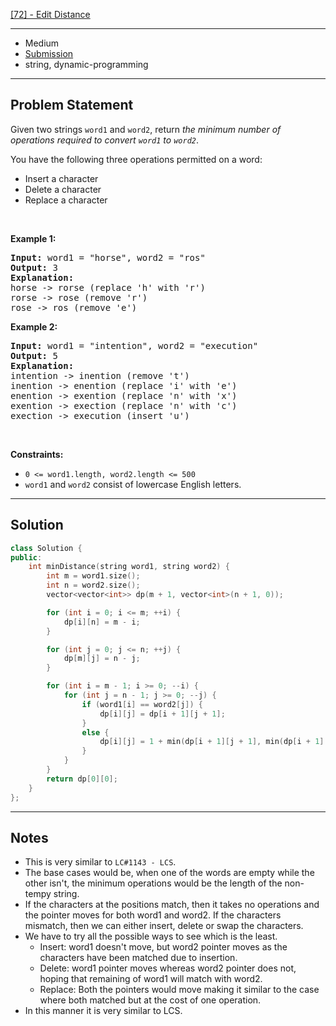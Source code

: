 [[72] - Edit Distance](https://leetcode.com/problems/edit-distance)

---

- Medium
- [Submission](https://leetcode.com/problems/edit-distance/submissions/1042802177/)
- string, dynamic-programming

---

## Problem Statement

<p>Given two strings <code>word1</code> and <code>word2</code>, return <em>the minimum number of operations required to convert <code>word1</code> to <code>word2</code></em>.</p>

<p>You have the following three operations permitted on a word:</p>

<ul>
	<li>Insert a character</li>
	<li>Delete a character</li>
	<li>Replace a character</li>
</ul>

<p>&nbsp;</p>
<p><strong class="example">Example 1:</strong></p>

<pre>
<strong>Input:</strong> word1 = &quot;horse&quot;, word2 = &quot;ros&quot;
<strong>Output:</strong> 3
<strong>Explanation:</strong> 
horse -&gt; rorse (replace &#39;h&#39; with &#39;r&#39;)
rorse -&gt; rose (remove &#39;r&#39;)
rose -&gt; ros (remove &#39;e&#39;)
</pre>

<p><strong class="example">Example 2:</strong></p>

<pre>
<strong>Input:</strong> word1 = &quot;intention&quot;, word2 = &quot;execution&quot;
<strong>Output:</strong> 5
<strong>Explanation:</strong> 
intention -&gt; inention (remove &#39;t&#39;)
inention -&gt; enention (replace &#39;i&#39; with &#39;e&#39;)
enention -&gt; exention (replace &#39;n&#39; with &#39;x&#39;)
exention -&gt; exection (replace &#39;n&#39; with &#39;c&#39;)
exection -&gt; execution (insert &#39;u&#39;)
</pre>

<p>&nbsp;</p>
<p><strong>Constraints:</strong></p>

<ul>
	<li><code>0 &lt;= word1.length, word2.length &lt;= 500</code></li>
	<li><code>word1</code> and <code>word2</code> consist of lowercase English letters.</li>
</ul>


---

## Solution

```cpp
class Solution {
public:
    int minDistance(string word1, string word2) {
        int m = word1.size();
        int n = word2.size();
        vector<vector<int>> dp(m + 1, vector<int>(n + 1, 0));

        for (int i = 0; i <= m; ++i) {
            dp[i][n] = m - i;
        }

        for (int j = 0; j <= n; ++j) {
            dp[m][j] = n - j;
        }

        for (int i = m - 1; i >= 0; --i) {
            for (int j = n - 1; j >= 0; --j) {
                if (word1[i] == word2[j]) {
                    dp[i][j] = dp[i + 1][j + 1];
                }
                else {
                    dp[i][j] = 1 + min(dp[i + 1][j + 1], min(dp[i + 1][j], dp[i][j + 1]));
                }
            }
        }
        return dp[0][0];
    }
};
```

---

## Notes

- This is very similar to `LC#1143 - LCS`.
- The base cases would be, when one of the words are empty while the other isn't, the minimum operations would be the length of the non-tempy string.
- If the characters at the positions match, then it takes no operations and the pointer moves for both word1 and word2. If the characters mismatch, then we can either insert, delete or swap the characters.
- We have to try all the possible ways to see which is the least.
	- Insert: word1 doesn't move, but word2 pointer moves as the characters have been matched due to insertion.
	- Delete: word1 pointer moves whereas word2 pointer does not, hoping that remaining of word1 will match with word2.
	- Replace: Both the pointers would move making it similar to the case where both matched but at the cost of one operation.
- In this manner it is very similar to LCS.

